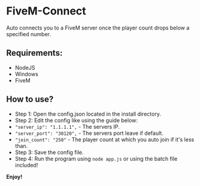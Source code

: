 
# FiveM-Connect
 Auto connects you to a FiveM server once the player count drops below a specified number.
 
 ## **Requirements:**
 - NodeJS
 - Windows
 - FiveM

## **How to use?**

 - Step 1: Open the config.json located in the install directory.
 - Step 2: Edit the config like using the guide below:
- `"server_ip": "1.1.1.1",` - The servers IP.
- `"server_port": "30120",` - The servers port leave if default.
- `"join_count": "250"` - The player count at which you auto join if it's less than.
- Step 3: Save the config file.
- Step 4: Run the program using `node app.js` or using the batch file included!

**Enjoy!**
